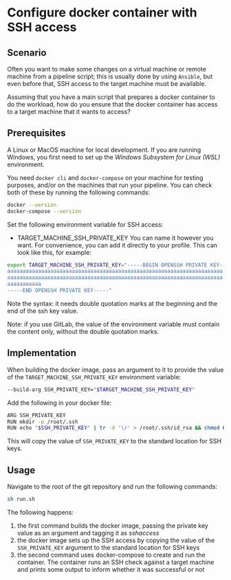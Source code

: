 # Configure docker container with SSH access

## Scenario

Often you want to make some changes on a virtual machine or remote machine from a pipeline script; this is usually done by using `Ansible`, but even before that, SSH access to the target machine must be available.

Assuming that you have a main script that prepares a docker container to do the workload, how do you ensure that the docker container has access to a target machine that it wants to access?

## Prerequisites

A Linux or MacOS machine for local development. If you are running Windows, you first need to set up the *Windows Subsystem for Linux (WSL)* environment.

You need `docker cli` and `docker-compose` on your machine for testing purposes, and/or on the machines that run your pipeline.
You can check both of these by running the following commands:
```sh
docker --version
docker-compose --version
```

Set the following environment variable for SSH access:
- TARGET_MACHINE_SSH_PRIVATE_KEY
You can name it however you want. For convenience, you can add it directly to your profile. This can look like this, for example:
```sh
export TARGET_MACHINE_SSH_PRIVATE_KEY="-----BEGIN OPENSSH PRIVATE KEY-----
aaaaaaaaaaaaaaaaaaaaaaaaaaaaaaaaaaaaaaaaaaaaaaaaaaaaaaaaaaaaaaaaaaaaaa
aaaaaaaaaaaaaaaaaaaaaaaaaaaaaaaaaaaaaaaaaaaaaaaaaaaaaaaaaaaaaaaaaaaaaa
aaaaaaaaaaa
-----END OPENSSH PRIVATE KEY-----"
```
Note the syntax: it needs double quotation marks at the beginning and the end of the ssh key value.

Note: if you use GitLab, the value of the environment variable must contain the content only, without the double quotation marks.

## Implementation

When building the docker image, pass an argument to it to provide the value of the `TARGET_MACHINE_SSH_PRIVATE_KEY` environment variable:
```sh
--build-arg SSH_PRIVATE_KEY="$TARGET_MACHINE_SSH_PRIVATE_KEY"
```

Add the following in your docker file:
```sh
ARG SSH_PRIVATE_KEY
RUN mkdir -p /root/.ssh
RUN echo "$SSH_PRIVATE_KEY" | tr -d '\r' > /root/.ssh/id_rsa && chmod 600 /root/.ssh/id_rsa
```
This will copy the value of `SSH_PRIVATE_KEY` to the standard location for SSH keys.

## Usage

Navigate to the root of the git repository and run the following commands:
```sh
sh run.sh 
```

The following happens:
1) the first command builds the docker image, passing the private key value as an argument and tagging it as *sshaccess*
2) the docker image sets up the SSH access by copying the value of the `SSH_PRIVATE_KEY` argument to the standard location for SSH keys
3) the second command uses docker-compose to create and run the container. The container runs an SSH check against a target machine and prints some output to inform whether it was successful or not
